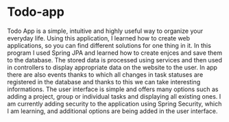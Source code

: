 # Todo-app
Todo App is a simple, intuitive and highly useful way to organize your everyday life.
Using this application, I learned how to create web applications, so you can find different solutions for one thing in it. In this program I used Spring JPA and learned how to create enjces and save them to the database. The stored data is processed using services and then used in controllers to display appropriate data on the website to the user. In app there are also events thanks to which all changes in task statuses are registered in the database and thanks to this we can take interesting informations. The user interface is simple and offers many options such as adding a project, group or individual tasks and displaying all existing ones. I am currently adding security to the application using Spring Security, which I am learning, and additional options are being added in the user interface.
